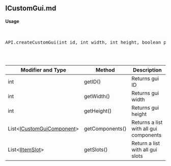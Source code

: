 ## ICustomGui.md


#### Usage     
<br>

<pre>
API.createCustomGui(int id, int width, int height, boolean pauseGame)
</pre>

<br>
<br>

Modifier and Type | Method | Description
------- | ------------- | -------------------------------------------------------------
int | getID() | Returns gui ID
int | getWidth() | Returns gui width
int | getHeight() | Returns gui height
List\<[ICustomGuiComponent](https://github.com/PewDizinho/CustomNPCPlus-Script-Documentation/blob/main/CustomGui/IGuiComponent.md)\> | getComponents() | Returns a list with all gui components
List\<[IItemSlot](https://github.com/PewDizinho/CustomNPCPlus-Script-Documentation/blob/main/CustomGui/IGuiItemSlot.md)\> | getSlots() | Return a list with all gui slots 
  
